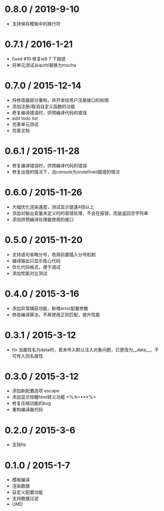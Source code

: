 # 0.8.0 / 2019-9-10
- 支持保存模板中的换行符

# 0.7.1 / 2016-1-21
- fixed #10 修复ie8 7 下报错
- 将单元测试从qunti替换为mocha

# 0.7.0 / 2015-12-14
- 将修改器部分重构，并开发给用户注册接口的权限
- 添加注册/取消自定义函数的功能
- 修复编译错误时，供预编译代码的错误
- add todo list
- 完善单元测试
- 完善文档

# 0.6.1 / 2015-11-28
- 修复编译错误时，供预编译代码的错误
- 修复出错的情况下，当console为undefined报错的情况

# 0.6.0 / 2015-11-26
- 大幅优化渲染速度，测试显示提速4倍以上
- 添加对输出变量未定义时的容错处理，不会在报错，而是返回空字符串
- 添加供预编译处理器使用的接口

# 0.5.0 / 2015-11-20
- 支持语句省略分号，改用前置插入分号机制
- 编译输出只显示核心代码
- 优化代码格式，便于调试
- 添加性能对比测试

# 0.4.0 / 2015-3-16
- 添加异常捕获功能，新增error配置参数
- 修改编译算法，不再使用正则匹配，提升性能

# 0.3.1 / 2015-3-12
- fix 当属性名为data时，若未传入默认注入对象问题，已更改为__data__，不可传入同名属性

# 0.3.0 / 2015-3-12
- 添加新配置选项 escape
- 添加显示惊醒html转义功能 <%:h=***%>
- 修复压缩功能的bug
- 重构编译器代码

# 0.2.0 / 2015-3-6
- 支持fis

# 0.1.0 / 2015-1-7
- 模板编译
- 渲染数据
- 自定义配置功能
- 支持数据过滤
- UMD
